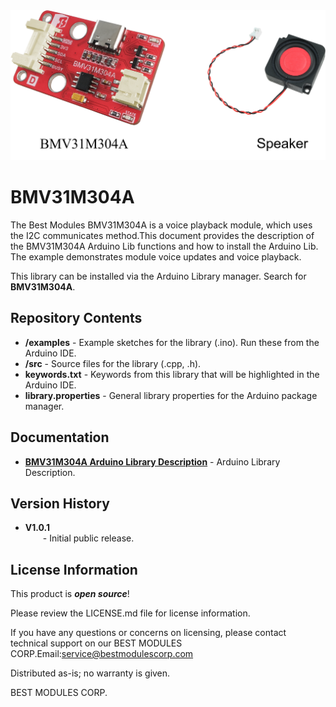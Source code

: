 <div align=center>
<img src="https://github.com/BestModules-Libraries/img/blob/main/BMV31M304A_V1.0.png" width="506" height="240"> 
</div> 

BMV31M304A
===========================================================

The Best Modules BMV31M304A is a voice playback module, which uses the I2C communicates method.This document provides the description of the BMV31M304A Arduino Lib functions and how to install the Arduino Lib. The example demonstrates module voice updates and voice playback.

This library can be installed via the Arduino Library manager. Search for **BMV31M304A**. 

Repository Contents
-------------------

* **/examples** - Example sketches for the library (.ino). Run these from the Arduino IDE. 
* **/src** - Source files for the library (.cpp, .h).
* **keywords.txt** - Keywords from this library that will be highlighted in the Arduino IDE. 
* **library.properties** - General library properties for the Arduino package manager. 

Documentation 
-------------------

* **[BMV31M304A Arduino Library Description]( https://www.bestmodulescorp.com/bmv31m304a.html )** - Arduino Library Description.

Version History  
-------------------

* **V1.0.1**  
&emsp;&emsp;- Initial public release.

License Information
-------------------

This product is _**open source**_! 

Please review the LICENSE.md file for license information. 

If you have any questions or concerns on licensing, please contact technical support on our BEST MODULES CORP.Email:service@bestmodulescorp.com

Distributed as-is; no warranty is given.

BEST MODULES CORP.

